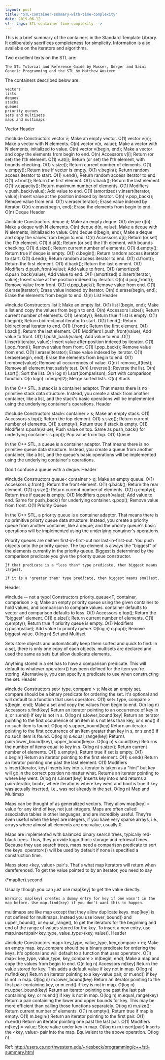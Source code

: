 ```yaml
---
layout: post
title: "STL-container-summary-with-time-complexity"
date: 2019-06-12
<!-- tags: STL-container time-complexity -->
---
```


This is a brief summary of the containers in the Standard Template Library. It deliberately sacrifices completeness for simplicity. Information is also available on the iterators and algorithms.

Two excellent texts on the STL are:

    The STL Tutorial and Reference Guide by Musser, Derger and Saini
    Generic Programming and the STL by Matthew Austern

The containers described below are:

    vectors
    lists
    deques
    stacks
    queues
    priority queues
    sets and multisets
    maps and multimaps

Vector
Header

#include <vector>
Constructors
vector<T> v; 	Make an empty vector. 	O(1)
vector<T> v(n); 	Make a vector with N elements. 	O(n)
vector<T> v(n, value); 	Make a vector with N elements, initialized to value. 	O(n)
vector<T> v(begin, end); 	Make a vector and copy the elements from begin to end. 	O(n)
Accessors
v[i]; 	Return (or set) the I'th element. 	O(1)
v.at(i); 	Return (or set) the I'th element, with bounds checking. 	O(1)
v.size(); 	Return current number of elements. 	O(1)
v.empty(); 	Return true if vector is empty. 	O(1)
v.begin(); 	Return random access iterator to start. 	O(1)
v.end(); 	Return random access iterator to end. 	O(1)
v.front(); 	Return the first element. 	O(1)
v.back(); 	Return the last element. 	O(1)
v.capacity(); 	Return maximum number of elements. 	O(1)
Modifiers
v.push_back(value); 	Add value to end. 	O(1) (amortized)
v.insert(iterator, value); 	Insert value at the position indexed by iterator. 	O(n)
v.pop_back(); 	Remove value from end. 	O(1)
v.erase(iterator); 	Erase value indexed by iterator. 	O(n)
v.erase(begin, end); 	Erase the elements from begin to end. 	O(n)
Deque
Header

#include <deque>
Constructors
deque<T> d; 	Make an empty deque. 	O(1)
deque<T> d(n); 	Make a deque with N elements. 	O(n)
deque<T> d(n, value); 	Make a deque with N elements, initialized to value. 	O(n)
deque<T> d(begin, end); 	Make a deque and copy the values from begin to end. 	O(n)
Accessors
d[i]; 	Return (or set) the I'th element. 	O(1)
d.at(i); 	Return (or set) the I'th element, with bounds checking. 	O(1)
d.size(); 	Return current number of elements. 	O(1)
d.empty(); 	Return true if deque is empty. 	O(1)
d.begin(); 	Return random access iterator to start. 	O(1)
d.end(); 	Return random access iterator to end. 	O(1)
d.front(); 	Return the first element. 	O(1)
d.back(); 	Return the last element. 	O(1)
Modifiers
d.push_front(value); 	Add value to front. 	O(1) (amortized)
d.push_back(value); 	Add value to end. 	O(1) (amortized)
d.insert(iterator, value); 	Insert value at the position indexed by iterator. 	O(n)
d.pop_front(); 	Remove value from front. 	O(1)
d.pop_back(); 	Remove value from end. 	O(1)
d.erase(iterator); 	Erase value indexed by iterator. 	O(n)
d.erase(begin, end); 	Erase the elements from begin to end. 	O(n)
List
Header

#include <list>
Constructors
list<T> l; 	Make an empty list. 	O(1)
list<T> l(begin, end); 	Make a list and copy the values from begin to end. 	O(n)
Accessors
l.size(); 	Return current number of elements. 	O(1)
l.empty(); 	Return true if list is empty. 	O(1)
l.begin(); 	Return bidirectional iterator to start. 	O(1)
l.end(); 	Return bidirectional iterator to end. 	O(1)
l.front(); 	Return the first element. 	O(1)
l.back(); 	Return the last element. 	O(1)
Modifiers
l.push_front(value); 	Add value to front. 	O(1)
l.push_back(value); 	Add value to end. 	O(1)
l.insert(iterator, value); 	Insert value after position indexed by iterator. 	O(1)
l.pop_front(); 	Remove value from front. 	O(1)
l.pop_back(); 	Remove value from end. 	O(1)
l.erase(iterator); 	Erase value indexed by iterator. 	O(1)
l.erase(begin, end); 	Erase the elements from begin to end. 	O(1)
l.remove(value); 	Remove all occurrences of value. 	O(n)
l.remove_if(test); 	Remove all element that satisfy test. 	O(n)
l.reverse(); 	Reverse the list. 	O(n)
l.sort(); 	Sort the list. 	O(n log n)
l.sort(comparison); 	Sort with comparison function. 	O(n logn)
l.merge(l2); 	Merge sorted lists. 	O(n)
Stack

In the C++ STL, a stack is a container adaptor. That means there is no primitive stack data structure. Instead, you create a stack from another container, like a list, and the stack's basic operations will be implemented using the underlying container's operations.
Header

#include <stack>
Constructors
stack< container<T> > s; 	Make an empty stack. 	O(1)
Accessors
s.top(); 	Return the top element. 	O(1)
s.size(); 	Return current number of elements. 	O(1)
s.empty(); 	Return true if stack is empty. 	O(1)
Modifiers
s.push(value); 	Push value on top. 	Same as push_back() for underlying container.
s.pop(); 	Pop value from top. 	O(1)
Queue

In the C++ STL, a queue is a container adaptor. That means there is no primitive queue data structure. Instead, you create a queue from another container, like a list, and the queue's basic operations will be implemented using the underlying container's operations.

Don't confuse a queue with a deque.
Header

#include <queue>
Constructors
queue< container<T> > q; 	Make an empty queue. 	O(1)
Accessors
q.front(); 	Return the front element. 	O(1)
q.back(); 	Return the rear element. 	O(1)
q.size(); 	Return current number of elements. 	O(1)
q.empty(); 	Return true if queue is empty. 	O(1)
Modifiers
q.push(value); 	Add value to end. 	Same for push_back() for underlying container.
q.pop(); 	Remove value from front. 	O(1)
Priority Queue

In the C++ STL, a priority queue is a container adaptor. That means there is no primitive priorty queue data structure. Instead, you create a priority queue from another container, like a deque, and the priority queue's basic operations will be implemented using the underlying container's operations.

Priority queues are neither first-in-first-out nor last-in-first-out. You push objects onto the priority queue. The top element is always the "biggest" of the elements currently in the priority queue. Biggest is determined by the comparison predicate you give the priority queue constructor.

    If that predicate is a "less than" type predicate, then biggest means largest.

    If it is a "greater than" type predicate, then biggest means smallest.

Header

#include <queue> -- not a typo!
Constructors
priority_queue<T,
  container<T>,
  comparison<T> >
  q; 	Make an empty priority queue using the given container to hold values, and comparison to compare values. container defaults to vector<T> and comparison defaults to less<T>. 	O(1)
Accessors
q.top(); 	Return the "biggest" element. 	O(1)
q.size(); 	Return current number of elements. 	O(1)
q.empty(); 	Return true if priority queue is empty. 	O(1)
Modifiers
q.push(value); 	Add value to priority queue. 	O(log n)
q.pop(); 	Remove biggest value. 	O(log n)
Set and Multiset

Sets store objects and automatically keep them sorted and quick to find. In a set, there is only one copy of each objects. multisets are declared and used the same as sets but allow duplicate elements.

Anything stored in a set has to have a comparison predicate. This will default to whatever operator<() has been defined for the item you're storing. Alternatively, you can specify a predicate to use when constructing the set.
Header

#include <set>
Constructors
set< type, compare > s; 	Make an empty set. compare should be a binary predicate for ordering the set. It's optional and will default to a function that uses operator<. 	O(1)
set< type, compare > s(begin, end); 	Make a set and copy the values from begin to end. 	O(n log n)
Accessors
s.find(key) 	Return an iterator pointing to an occurrence of key in s, or s.end() if key is not in s. 	O(log n)
s.lower_bound(key) 	Return an iterator pointing to the first occurrence of an item in s not less than key, or s.end() if no such item is found. 	O(log n)
s.upper_bound(key) 	Return an iterator pointing to the first occurrence of an item greater than key in s, or s.end() if no such item is found. 	O(log n)
s.equal_range(key) 	Returns pair<lower_bound(key), upper_bound(key)>. 	O(log n)
s.count(key) 	Returns the number of items equal to key in s. 	O(log n)
s.size(); 	Return current number of elements. 	O(1)
s.empty(); 	Return true if set is empty. 	O(1)
s.begin() 	Return an iterator pointing to the first element. 	O(1)
s.end() 	Return an iterator pointing one past the last element. 	O(1)
Modifiers
s.insert(iterator, key) 	Inserts key into s. iterator is taken as a "hint" but key will go in the correct position no matter what. Returns an iterator pointing to where key went. 	O(log n)
s.insert(key) 	Inserts key into s and returns a pair<iterator, bool>, where iterator is where key went and bool is true if key was actually inserted, i.e., was not already in the set. 	O(log n)
Map and Multimap

Maps can be thought of as generalized vectors. They allow map[key] = value for any kind of key, not just integers. Maps are often called associative tables in other languages, and are incredibly useful. They're even useful when the keys are integers, if you have very sparse arrays, i.e., arrays where almost all elements are one value, usually 0.

Maps are implemented with balanced binary search trees, typically red-black trees. Thus, they provide logarithmic storage and retrieval times. Because they use search trees, maps need a comparison predicate to sort the keys. operator<() will be used by default if none is specified a construction time.

Maps store <key, value> pair's. That's what map iterators will return when dereferenced. To get the value pointed to by an iterator, you need to say

(*mapIter).second

Usually though you can just use map[key] to get the value directly.

    Warning: map[key] creates a dummy entry for key if one wasn't in the map before. Use map.find(key) if you don't want this to happen.

multimaps are like map except that they allow duplicate keys. map[key] is not defined for multimaps. Instead you use lower_bound() and upper_bound(), or equal_range(), to get the iterators for the beginning and end of the range of values stored for the key. To insert a new entry, use map.insert(pair<key_type, value_type>(key, value)).
Header

#include <map>
Constructors
map< key_type, value_type, key_compare > m; 	Make an empty map. key_compare should be a binary predicate for ordering the keys. It's optional and will default to a function that uses operator<. 	O(1)
map< key_type, value_type, key_compare > m(begin, end); 	Make a map and copy the values from begin to end. 	O(n log n)
Accessors
m[key] 	Return the value stored for key. This adds a default value if key not in map. 	O(log n)
m.find(key) 	Return an iterator pointing to a key-value pair, or m.end() if key is not in map. 	O(log n)
m.lower_bound(key) 	Return an iterator pointing to the first pair containing key, or m.end() if key is not in map. 	O(log n)
m.upper_bound(key) 	Return an iterator pointing one past the last pair containing key, or m.end() if key is not in map. 	O(log n)
m.equal_range(key) 	Return a pair containing the lower and upper bounds for key. This may be more efficient than calling those functions separately. 	O(log n)
m.size(); 	Return current number of elements. 	O(1)
m.empty(); 	Return true if map is empty. 	O(1)
m.begin() 	Return an iterator pointing to the first pair. 	O(1)
m.end() 	Return an iterator pointing one past the last pair. 	O(1)
Modifiers
m[key] = value; 	Store value under key in map. 	O(log n)
m.insert(pair) 	Inserts the <key, value> pair into the map. Equivalent to the above operation. 	O(log n)




Ref: http://users.cs.northwestern.edu/~riesbeck/programming/c++/stl-summary.html
